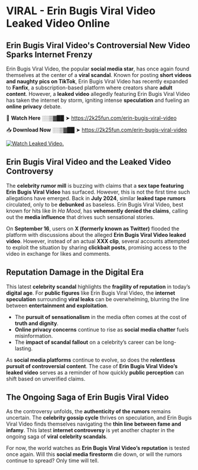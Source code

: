 # VIRAL - Erin Bugis Viral Video Leaked Video Online

## **Erin Bugis Viral Video's Controversial New Video Sparks Internet Frenzy**  

Erin Bugis Viral Video, the popular **social media star**, has once again found themselves at the center of a **viral scandal**. Known for posting **short videos and naughty pics on TikTok**, Erin Bugis Viral Video has recently expanded to **Fanfix**, a subscription-based platform where creators share **adult content**. However, a **leaked video** allegedly featuring Erin Bugis Viral Video has taken the internet by storm, igniting intense **speculation** and fueling an **online privacy** debate.  

🔴 **Watch Here** ░░▒▓██ ➤ https://2k25fun.com/erin-bugis-viral-video  

📥 **Download Now** ░░▒▓██ ➤ https://2k25fun.com/erin-bugis-viral-video  

[![Watch Leaked Video.](https://miro.medium.com/v2/resize:fit:828/format:webp/1*cilzJN44JGOrTw9NJCrNHA.gif "Watch Leaked Video")](https://2k25fun.com/erin-bugis-viral-video)

## **Erin Bugis Viral Video and the Leaked Video Controversy**  

The **celebrity rumor mill** is buzzing with claims that a **sex tape featuring Erin Bugis Viral Video** has surfaced. However, this is not the first time such allegations have emerged. Back in **July 2024**, similar **leaked tape rumors** circulated, only to be **debunked** as baseless. Erin Bugis Viral Video, best known for hits like *In Ha Mood*, has **vehemently denied the claims**, calling out the **media influence** that drives such sensational stories.  

On **September 16**, users on **X (formerly known as Twitter)** flooded the platform with discussions about the alleged **Erin Bugis Viral Video leaked video**. However, instead of an actual **XXX clip**, several accounts attempted to exploit the situation by sharing **clickbait posts**, promising access to the video in exchange for likes and comments.  

## **Reputation Damage in the Digital Era**  

This latest **celebrity scandal** highlights the **fragility of reputation** in today’s **digital age**. For **public figures** like Erin Bugis Viral Video, the **internet speculation** surrounding **viral leaks** can be overwhelming, blurring the line between **entertainment and exploitation**.  

- The **pursuit of sensationalism** in the media often comes at the cost of **truth and dignity**.  
- **Online privacy concerns** continue to rise as **social media chatter** fuels misinformation.  
- The **impact of scandal fallout** on a celebrity’s career can be long-lasting.  

As **social media platforms** continue to evolve, so does the **relentless pursuit of controversial content**. The case of **Erin Bugis Viral Video’s leaked video** serves as a reminder of how quickly **public perception** can shift based on unverified claims.  

## **The Ongoing Saga of Erin Bugis Viral Video**  

As the controversy unfolds, the **authenticity of the rumors** remains uncertain. The **celebrity gossip cycle** thrives on speculation, and Erin Bugis Viral Video finds themselves navigating the **thin line between fame and infamy**. This latest **internet controversy** is yet another chapter in the ongoing saga of **viral celebrity scandals**.  

For now, the world watches as **Erin Bugis Viral Video’s reputation** is tested once again. Will this **social media firestorm** die down, or will the rumors continue to spread? Only time will tell.